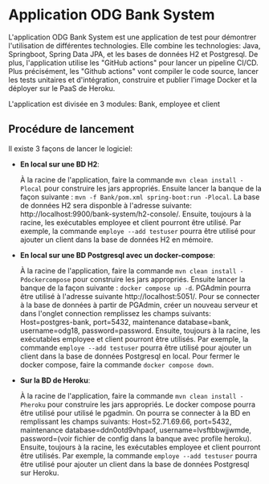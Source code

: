 # Application ODG Bank System

L'application ODG Bank System est une application de test pour démontrer l'utilisation de différentes technologies.
Elle combine les technologies: Java, Springboot, Spring Data JPA, et les bases de données H2 et Postgresql.
De plus, l'application utilise les "GitHub actions" pour lancer un pipeline CI/CD. Plus précisément, les 
"Github actions" vont compiler le code source, lancer les tests unitaires et d'intégration, construire et publier
l'image Docker et la déployer sur le PaaS de Heroku.

L'application est divisée en 3 modules: Bank, employee et client

## Procédure de lancement
Il existe 3 façons de lancer le logiciel:

- **En local sur une BD H2**: 

    À la racine de l'application, faire la commande
`mvn clean install -Plocal` pour construire les jars appropriés. 
Ensuite lancer la banque de la façon suivante : `mvn -f Bank/pom.xml spring-boot:run -Plocal`.
La base de données H2 sera disponble à l'adresse suivante: http://localhost:9900/bank-system/h2-console/. 
Ensuite, toujours à la racine, les exécutables employee et client pourront être utilisé. Par exemple,
la commande `employe --add testuser` pourra être utilisé pour ajouter un client dans la base de données
H2 en mémoire.


- **En local sur une BD Postgresql avec un docker-compose**:
  
    À la racine de l'application, faire la commande
`mvn clean install -Pdockercompose` pour construire les jars appropriés. Ensuite lancer la banque 
de la façon suivante : `docker compose up -d`. PGAdmin pourra être utilisé à l'adresse
suivante http://localhost:5051/. Pour se connecter à la base de données à partir de PGAdmin, créer
un nouveau serveur et dans l'onglet connection remplissez les champs suivants: Host=postgres-bank, port=5432, maintenance database=bank, 
username=odg18, password=password. Ensuite, toujours à la racine, les exécutables employee et 
client pourront être utilisés. Par exemple, la commande `employe --add testuser` pourra être utilisé 
pour ajouter un client dans la base de données Postgresql en local. Pour fermer le docker compose, 
faire la commande `docker compose down`. 


- **Sur la BD de Heroku**:

    À la racine de l'application, faire la commande `mvn clean install -Pheroku` pour 
construire les jars appropriés. Le docker compose pourra être utilisé pour utilisé le pgadmin.
On pourra se connecter à la BD en remplissant les champs suivants: Host=52.71.69.66, port=5432, maintenance database=ddn0otd9vhpaof,
username=lvsftbbwjjwmde, password=(voir fichier de config dans la banque avec profile heroku).
Ensuite, toujours à la racine, les exécutables employee et
client pourront être utilisés. Par exemple, la commande `employe --add testuser` pourra être utilisé
pour ajouter un client dans la base de données Postgresql sur Heroku.

